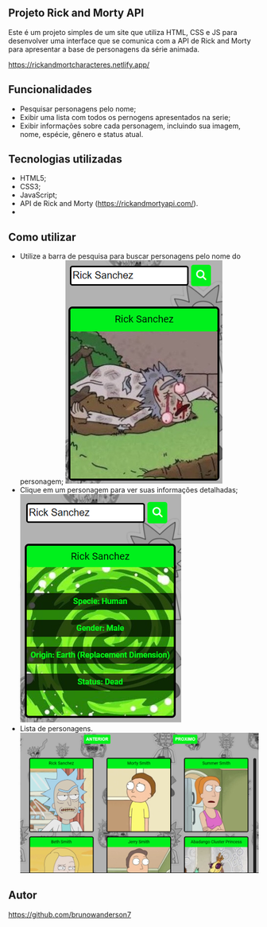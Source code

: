 ## Projeto Rick and Morty API
Este é um projeto simples de um site que utiliza HTML, CSS e JS para desenvolver uma interface que se comunica com a API de Rick and Morty para apresentar a base de personagens da série animada.

https://rickandmortcharacteres.netlify.app/

## Funcionalidades
 - Pesquisar personagens pelo nome;
 - Exibir uma lista com todos os pernogens apresentados na serie;
 - Exibir informações sobre cada personagem, incluindo sua imagem, nome, espécie, gênero e status atual.

## Tecnologias utilizadas
 - HTML5;
 - CSS3;
 - JavaScript;
 - API de Rick and Morty (https://rickandmortyapi.com/).
 - 
## Como utilizar
- Utilize a barra de pesquisa para buscar personagens pelo nome do personagem;
![Imagem de exemplo](https://github.com/brunowanderson7/rick-and-morty-characters/blob/main/assets/ex01.png)
- Clique em um personagem para ver suas informações detalhadas;
![Imagem de exemplo](https://github.com/brunowanderson7/rick-and-morty-characters/blob/main/assets/ex02.png)
- Lista de personagens.
![Imagem de exemplo](https://github.com/brunowanderson7/rick-and-morty-characters/blob/main/assets/ex03.png)

## Autor
https://github.com/brunowanderson7